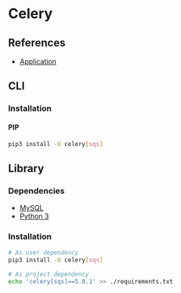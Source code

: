 # Celery

## References

- [Application](https://docs.celeryproject.org/en/stable/userguide/application.html)

## CLI

### Installation

#### PIP

```sh
pip3 install -U celery[sqs]
```

<!-- ### Usage

```sh
celery -A evalai worker --loglevel=INFO
``` -->

## Library

### Dependencies

- [MySQL](/mysql.md#Docker)
- [Python 3](/python3.md#Docker)

### Installation

```sh
# As user dependency
pip3 install -U celery[sqs]

# As project dependency
echo 'celery[sqs]==5.0.1' >> ./requirements.txt
```
